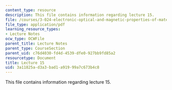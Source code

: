 ```yaml
---
content_type: resource
description: This file contains information regarding lecture 15.
file: /courses/3-024-electronic-optical-and-magnetic-properties-of-materials-spring-2013/3a11825ad3a3bad1a91999a7c673b4c8_MIT3_024S13_2012lec15.pdf
file_type: application/pdf
learning_resource_types:
- Lecture Notes
ocw_type: OCWFile
parent_title: Lecture Notes
parent_type: CourseSection
parent_uid: c76d4030-fd4d-4539-dfe0-927bb9fd85a2
resourcetype: Document
title: Lecture 15
uid: 3a11825a-d3a3-bad1-a919-99a7c673b4c8
---
```

This file contains information regarding lecture 15.

